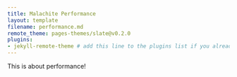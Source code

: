 ```yaml
---
title: Malachite Performance
layout: template
filename: performance.md
remote_theme: pages-themes/slate@v0.2.0
plugins:
- jekyll-remote-theme # add this line to the plugins list if you already have one
--- 
```


This is about performance!
